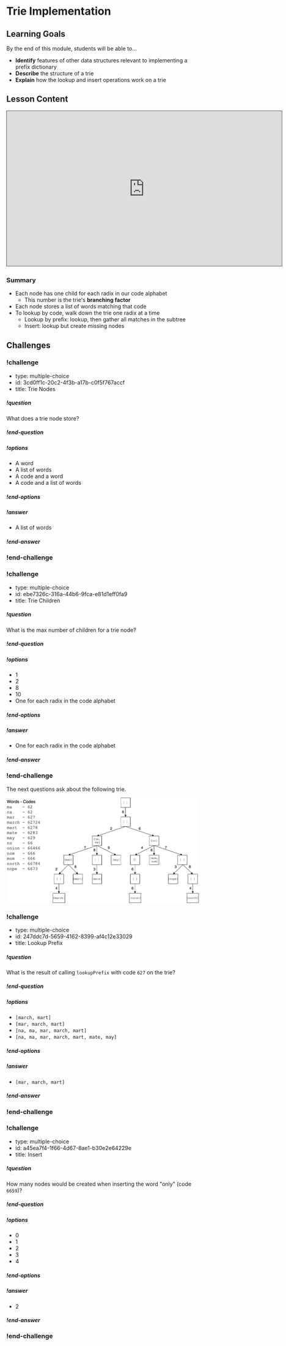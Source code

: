 # Trie Implementation

## Learning Goals

By the end of this module, students will be able to...

* **Identify** features of other data structures relevant to implementing a prefix dictionary
* **Describe** the structure of a trie
* **Explain** how the lookup and insert operations work on a trie

## Lesson Content

<iframe src="https://adaacademy.hosted.panopto.com/Panopto/Pages/Embed.aspx?id=74a15fd7-e7dd-485e-918b-abd0017f77fe&autoplay=false&offerviewer=true&showtitle=true&showbrand=false&start=0&interactivity=all" width=720 height=405 style="border: 1px solid #464646;" allowfullscreen allow="autoplay"></iframe>

### Summary

- Each node has one child for each radix in our code alphabet
    - This number is the trie's **branching factor**
- Each node stores a list of words matching that code
- To lookup by code, walk down the trie one radix at a time
    - Lookup by prefix: lookup, then gather all matches in the subtree
    - Insert: lookup but create missing nodes

## Challenges

<!-- >>>>>>>>>>>>>>>>>>>>>> BEGIN CHALLENGE >>>>>>>>>>>>>>>>>>>>>> -->
<!-- Replace everything in square brackets [] and remove brackets  -->

### !challenge

* type: multiple-choice
* id: 3cd0ff1c-20c2-4f3b-a17b-c0f5f767accf
* title: Trie Nodes

##### !question

What does a trie node store?

##### !end-question

##### !options

* A word
* A list of words
* A code and a word
* A code and a list of words

##### !end-options

##### !answer

* A list of words

##### !end-answer

### !end-challenge

<!-- ======================= END CHALLENGE ======================= -->
<!-- >>>>>>>>>>>>>>>>>>>>>> BEGIN CHALLENGE >>>>>>>>>>>>>>>>>>>>>> -->
<!-- Replace everything in square brackets [] and remove brackets  -->

### !challenge

* type: multiple-choice
* id: ebe7326c-316a-44b6-9fca-e81d1eff0fa9
* title: Trie Children

##### !question

What is the max number of children for a trie node?

##### !end-question

##### !options

* 1
* 2
* 8
* 10
* One for each radix in the code alphabet

##### !end-options

##### !answer

* One for each radix in the code alphabet

##### !end-answer

### !end-challenge

<!-- ======================= END CHALLENGE ======================= -->

The next questions ask about the following trie.

![](images/trie-lookup-question.png)

<!-- >>>>>>>>>>>>>>>>>>>>>> BEGIN CHALLENGE >>>>>>>>>>>>>>>>>>>>>> -->
<!-- Replace everything in square brackets [] and remove brackets  -->

### !challenge

* type: multiple-choice
* id: 247ddc7d-5659-4162-8399-af4c12e33029
* title: Lookup Prefix

##### !question

What is the result of calling `lookupPrefix` with code `627` on the trie?

##### !end-question

##### !options

* `[march, mart]`
* `[mar, march, mart]`
* `[na, ma, mar, march, mart]`
* `[na, ma, mar, march, mart, mate, may]`

##### !end-options

##### !answer

* `[mar, march, mart]`

##### !end-answer

<!-- other optional sections -->
<!-- !hint - !end-hint (markdown, users can see after a failed attempt) -->
<!-- !rubric - !end-rubric (markdown, instructors can see while scoring a checkpoint) -->
<!-- !explanation - !end-explanation (markdown, students can see after answering correctly) -->

### !end-challenge

<!-- ======================= END CHALLENGE ======================= -->
<!-- >>>>>>>>>>>>>>>>>>>>>> BEGIN CHALLENGE >>>>>>>>>>>>>>>>>>>>>> -->
<!-- Replace everything in square brackets [] and remove brackets  -->

### !challenge

* type: multiple-choice
* id: a45ea7f4-1f66-4d67-8ae1-b30e2e64229e
* title: Insert

##### !question

How many nodes would be created when inserting the word "only" (code `6659`)?

##### !end-question

##### !options

* 0
* 1
* 2
* 3
* 4

##### !end-options

##### !answer

* 2

##### !end-answer

### !end-challenge

<!-- ======================= END CHALLENGE ======================= -->
